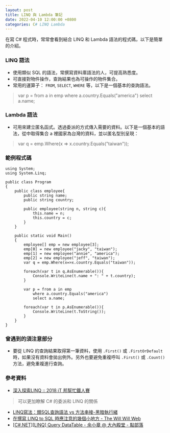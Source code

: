 ```yaml
---
layout: post
title: LINQ 與 Lambda 筆記
date: 2022-04-10 12:00:00 +0800
categories: C# LINQ Lambda
---
```


在寫 C# 程式時，常常會看到結合 LINQ 和 Lambda 語法的程式碼，以下是簡單的介紹。

### LINQ 語法

- 使用類似 SQL 的語法，常撰寫資料庫語法的人，可提高熟悉度。
- 可直接對物件操作，查詢結果也為可操作的物件集合。
- 常用的運算子： `FROM`, `SELECT`, `WHERE` 等，以下是一個基本的查詢語法。

> var p = from a in emp
> where a.country.Equals("america")
> select a.name;

### Lambda 語法

- 可用來建立匿名函式。透過委派的方式傳入需要的資料。以下是一個基本的語法，從中取得集合 a 裡國家為台灣的資料，並以匿名型別呈現：

> var q = emp.Where(x => x.country.Equals("taiwan"));

### 範例程式碼

```
using System;
using System.Linq;
					
public class Program
{
	public class employee{
		public string name;
		public string country;
		
		public employee(string n, string c){
			this.name = n;
			this.country = c;
		}
	}
	
	public static void Main()
	{
		employee[] emp = new employee[3];
		emp[0] = new employee("jacky", "taiwan");
		emp[1] = new employee("annie", "america");
		emp[2] = new employee("jeff", "taiwan");
		var q = emp.Where(x=>x.country.Equals("taiwan"));
		
		foreach(var t in q.AsEnumerable()){
			Console.WriteLine(t.name + ": " + t.country);
		}
		
		var p = from a in emp
			where a.country.Equals("america")
			select a.name;
		
		foreach(var t in p.AsEnumerable()){
			Console.WriteLine(t.ToString());
		}
	}
}
```

### 曾遇到的須注意部分

- 要從 LINQ 的查詢結果取得第一筆資料，使用 `.First()` 或 `.FirstOrDefault` 時，如果沒有資料會拋出例外。另外也要避免重複呼叫 `.First()` 或 `.Count()` 方法，避免重複進行查詢。

### 參考資料

- [深入探索LINQ :: 2018 iT 邦幫忙鐵人賽](https://ithelp.ithome.com.tw/users/20107789/ironman/1574)
> 可以更加瞭解 C# 的委派和 LINQ 的關係
- [LINQ寫法：類SQL查詢語法 vs 方法串接-黑暗執行緒](https://blog.darkthread.net/blog/linq-sql-query-vs-methods/)
- [在撰寫 LINQ to SQL 時應注意的幾個小地方 - The Will Will Web](https://blog.miniasp.com/post/2008/05/16/Tips-and-Tricks-in-LINQ-to-SQL-Coding)
- [[C#.NET][LINQ] Query DataTable - 余小章 @ 大內殿堂 - 點部落](https://dotblogs.com.tw/yc421206/2014/07/14/145944)